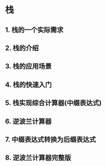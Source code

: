 # 栈

## 1. 栈的一个实际需求



## 2. 栈的介绍



## 3. 栈的应用场景



## 4. 栈的快速入门



## 5. 栈实现综合计算器(中缀表达式)



## 6. 逆波兰计算器



## 7. 中缀表达式转换为后缀表达式



## 8. 逆波兰计算器完整版